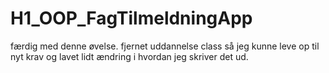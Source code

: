 # H1_OOP_FagTilmeldningApp
færdig med denne øvelse.
fjernet uddannelse class så jeg kunne leve op til nyt krav og lavet lidt ændring i hvordan jeg skriver det ud.
